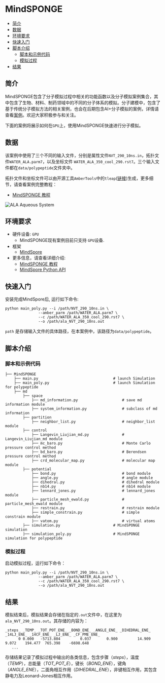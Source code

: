# MindSPONGE

- [简介](#简介)
- [数据](#数据)
- [环境要求](#环境要求)
- [快速入门](#快速入门)
- [脚本介绍](#脚本介绍)
    - [脚本和示例代码](#脚本和示例代码)
    - [模拟过程](#模拟过程)
- [结果](#结果)

## 简介

MindSPONGE包含了分子模拟过程中相关的功能函数以及分子模拟案例集合，其中包含了生物、材料、制药领域中的不同的分子体系的模拟。分子建模中，包含了基于传统分子模拟方法的相关案例，也会在后期包含AI+分子模拟的案例，详情请查看[案例](https://gitee.com/mindspore/mindscience/tree/master/MindSPONGE/mindsponge/examples)。欢迎大家积极参与和关注。

下面的案例将展示如何在`GPU`上，使用MindSPONGE快速进行分子模拟。

## 数据

该案例中使用了三个不同的输入文件，分别是属性文件`NVT_290_10ns.in`，拓扑文件`WATER_ALA.parm7`，以及坐标文件 `WATER_ALA_350_cool_290.rst7`。三个输入文件都在`data/polypeptide`文件夹中。

拓扑文件和坐标文件可以由开源工具`AmberTools`中的`tleap`([链接](<http://ambermd.org/GetAmber.php>))生成，更多细节，请查看案例完整教程：

- [MindSPONGE 教程](https://gitee.com/mindspore/mindscience/blob/master/MindSPONGE/mindsponge/examples/case_polypeptide.md)

![ALA Aqueous System](https://images.gitee.com/uploads/images/2021/0323/184453_4bd9b1a6_8142020.png "图片1.png")

## 环境要求

- 硬件设备: `GPU`
    - MindSPONGE现有案例目前只支持 `GPU`设备.
- 框架
    - [MindSpore](https://www.mindspore.cn/install/en)
- 更多信息，请查看详细介绍:
    - [MindSPONGE 教程](https://gitee.com/mindspore/mindscience/tree/master/MindSPONGE/mindsponge/examples)
    - [MindSpore Python API](https://www.mindspore.cn/docs/api/en/master/index.html)

## 快速入门

安装完成MindSpore后, 运行如下命令:

```shell
python main_poly.py --i /path/NVT_290_10ns.in \
               --amber_parm /path/WATER_ALA.parm7 \
               --c /path/WATER_ALA_350_cool_290.rst7 \
               --o /path/ala_NVT_290_10ns.out
```

`path` 是存储输入文件的具体路径，在本案例中，该路径为`data/polypeptide`。

## 脚本介绍

### 脚本和示例代码

```shell
├── MindSPONGE
    ├── main.py                                  # launch Simulation
    ├── main_poly.py                             # launch Simulation for polypeptide
    ├── md
        ├── space
            ├── md_information.py                    # save md information module
            ├── system_information.py                # subclass of md information
        ├── partition
            ├── neighbor_list.py                     # neighbor_list module
        ├── control
            ├── Langevin_Liujian_md.py               # Langevin_Liujian_md module
            ├── mc_baro.py                           # Monte Carlo pressure control method
            ├── bd_baro.py                           # Berendsen pressure control method
            ├── crd_molecular_map.py                 # molecular map module
        ├── potential
            ├── bond.py                              # bond module
            ├── angle.py                             # angle module
            ├── dihedral.py                          # dihedral module
            ├── nb14.py                              # nb14 module
            ├── lennard_jones.py                     # lennard_jones module
            ├── particle_mesh_ewald.py               # particle_mesh_ewald module
            ├── restrain.py                          # restrain module
            ├── simple_constrain.py                  # simple constrain module
            ├── vatom.py                             # virtual atoms
        ├── simulation.py                        # MindSPONGE simulation
        ├── simulation_poly.py                   # MindSPONGE simulation for polypeptide
```

### 模拟过程

启动模拟过程，运行如下命令：

```shell
python main_poly.py --i /path/NVT_290_10ns.in \
               --amber_parm /path/WATER_ALA.parm7 \
               --c /path/WATER_ALA_350_cool_290.rst7 \
               --o /path/ala_NVT_290_10ns.out
```

## 结果

模拟结束后，模拟结果会存储在指定的`.out`文件中，在这里为`ala_NVT_290_10ns.out`。其存储的内容为：

```text
_steps_ _TEMP_ _TOT_POT_ENE_ _BOND_ENE_ _ANGLE_ENE_ _DIHEDRAL_ENE_ _14LJ_ENE_ _14CF_ENE_ _LJ_ENE_ _CF_PME_ENE_
      0 0.000   -5713.804         0.037       0.900         14.909      9.072    194.477  765.398    -6698.648
   ...
```

存储结果记录了模拟过程中输出的各类信息，包含步骤（_steps_），温度（_TEMP_），总能量（_TOT_POT_E_），键长（_BOND_ENE_），键角（_ANGLE_ENE_），二面角相互作用（_DIHEDRAL_ENE_），非键相互作用，其包含静电力及Leonard-Jones相互作用。
